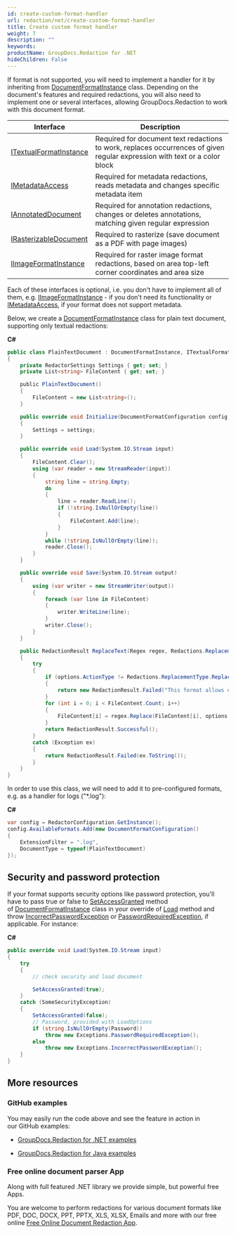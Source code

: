 ```yaml
---
id: create-custom-format-handler
url: redaction/net/create-custom-format-handler
title: Create custom format handler
weight: 7
description: ""
keywords: 
productName: GroupDocs.Redaction for .NET
hideChildren: False
---
```

If format is not supported, you will need to implement a handler for it by inheriting from [DocumentFormatInstance](https://apireference.groupdocs.com/net/redaction/groupdocs.redaction.integration/documentformatinstance) class. Depending on the document's features and required redactions, you will also need to implement one or several interfaces, allowing GroupDocs.Redaction to work with this document format.

| Interface | Description |
| --- | --- |
| [ITextualFormatInstance](https://apireference.groupdocs.com/net/redaction/groupdocs.redaction.integration/itextualformatinstance) | Required for document text redactions to work, replaces occurrences of given regular expression with text or a color block |
| [IMetadataAccess](https://apireference.groupdocs.com/net/redaction/groupdocs.redaction.integration/imetadataaccess) | Required for metadata redactions, reads metadata and changes specific metadata item |
| [IAnnotatedDocument](https://apireference.groupdocs.com/net/redaction/groupdocs.redaction.integration/iannotateddocument) | Required for annotation redactions, changes or deletes annotations, matching given regular expression |
| [IRasterizableDocument](https://apireference.groupdocs.com/net/redaction/groupdocs.redaction.integration/irasterizabledocument) | Required to rasterize (save document as a PDF with page images) |
| [IImageFormatInstance](https://apireference.groupdocs.com/net/redaction/groupdocs.redaction.integration/iimageformatinstance) | Required for raster image format redactions, based on area top-left corner coordinates and area size |

Each of these interfaces is optional, i.e. you don't have to implement all of them, e.g. [IImageFormatInstance](https://apireference.groupdocs.com/net/redaction/groupdocs.redaction.integration/iimageformatinstance) - if you don't need its functionality or [IMetadataAccess](https://apireference.groupdocs.com/net/redaction/groupdocs.redaction.integration/imetadataaccess), if your format does not support metadata.

Below, we create a [DocumentFormatInstance](https://apireference.groupdocs.com/net/redaction/groupdocs.redaction.integration/documentformatinstance) class for plain text document, supporting only textual redactions:

**C#**

```csharp
public class PlainTextDocument : DocumentFormatInstance, ITextualFormatInstance
{
    private RedactorSettings Settings { get; set; }
    private List<string> FileContent { get; set; }

    public PlainTextDocument()
    {
        FileContent = new List<string>();
    }

    public override void Initialize(DocumentFormatConfiguration config, RedactorSettings settings)
    {
        Settings = settings;
    }

    public override void Load(System.IO.Stream input)
    {
        FileContent.Clear();
        using (var reader = new StreamReader(input))
        {
            string line = string.Empty;
            do
            {
                line = reader.ReadLine();
                if (!string.IsNullOrEmpty(line))
                {
                    FileContent.Add(line);
                }
            }
            while (!string.IsNullOrEmpty(line));
            reader.Close();
        }
    }

	public override void Save(System.IO.Stream output)
    {
        using (var writer = new StreamWriter(output)) 
        {
            foreach (var line in FileContent)
            {
                writer.WriteLine(line);
            }
            writer.Close();
        }
    }

    public RedactionResult ReplaceText(Regex regex, Redactions.ReplacementOptions options)
    {
        try
        {
            if (options.ActionType != Redactions.ReplacementType.ReplaceString)
            {
                return new RedactionResult.Failed("This format allows only ReplaceString redactions!");
            }
            for (int i = 0; i < FileContent.Count; i++)
            {
                FileContent[i] = regex.Replace(FileContent[i], options.Replacement);
            }
            return RedactionResult.Successful();
        }
        catch (Exception ex)
        {
            return RedactionResult.Failed(ex.ToString());
        }
    }
}

```

In order to use this class, we will need to add it to pre-configured formats, e.g. as a handler for logs ("\*.log"):

**C#**

```csharp
var config = RedactorConfiguration.GetInstance();
config.AvailableFormats.Add(new DocumentFormatConfiguration()
{
    ExtensionFilter = ".log",
    DocumentType = typeof(PlainTextDocument)
});
```

## Security and password protection

If your format supports security options like password protection, you'll have to pass true or false to [SetAccessGranted](https://apireference.groupdocs.com/net/redaction/groupdocs.redaction.integration/documentformatinstance/methods/setaccessgranted) method of [DocumentFormatInstance](https://apireference.groupdocs.com/net/redaction/groupdocs.redaction.integration/documentformatinstance) class in your override of [Load](https://apireference.groupdocs.com/net/redaction/groupdocs.redaction.integration/documentformatinstance/methods/load) method and throw [IncorrectPasswordException](https://apireference.groupdocs.com/net/redaction/groupdocs.redaction.exceptions/incorrectpasswordexception) or [PasswordRequiredException](https://apireference.groupdocs.com/net/redaction/groupdocs.redaction.exceptions/passwordrequiredexception), if applicable. For instance:

**C#**

```csharp
public override void Load(System.IO.Stream input)
{
    try
    {
		// check security and load document 

        SetAccessGranted(true);
    }
    catch (SomeSecurityException)
    {
        SetAccessGranted(false);
		// Password, provided with LoadOptions
        if (string.IsNullOrEmpty(Password))
            throw new Exceptions.PasswordRequiredException();
        else
            throw new Exceptions.IncorrectPasswordException();
    }
}

```

## More resources

### GitHub examples

You may easily run the code above and see the feature in action in our GitHub examples:

*   [GroupDocs.Redaction for .NET examples](https://github.com/groupdocs-redaction/GroupDocs.Redaction-for-.NET)
    
*   [GroupDocs.Redaction for Java examples](https://github.com/groupdocs-redaction/GroupDocs.Redaction-for-Java)
    

### Free online document parser App

Along with full featured .NET library we provide simple, but powerful free Apps.

You are welcome to perform redactions for various document formats like PDF, DOC, DOCX, PPT, PPTX, XLS, XLSX, Emails and more with our free online [Free Online Document Redaction App](https://products.groupdocs.app/redaction).

